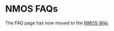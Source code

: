 # NMOS FAQs

The FAQ page has now moved to the [NMOS Wiki](https://github.com/AMWA-TV/nmos/wiki/FAQ).